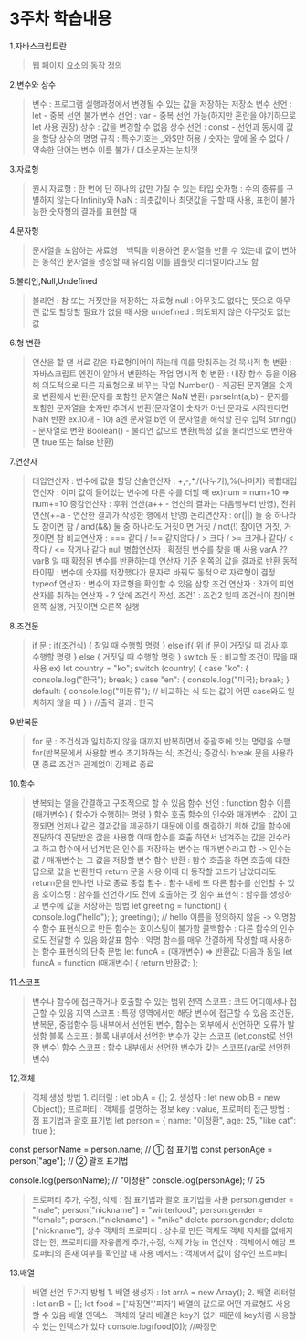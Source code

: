 3주차 학습내용
===========

1.자바스크립트란
> 웹 페이지 요소의 동작 정의

2.변수와 상수
> 변수 : 프로그램 실행과정에서 변경될 수 있는 값을 저장하는 저장소
> 변수 선언 : let - 중복 선언 불가
> 변수 선언 : var - 중복 선언 가능(하지만 혼란을 야기하므로 let 사용 권장)
> 상수 : 값을 변경할 수 없음 
> 상수 선언 : const - 선언과 동시에 값을 할당
> 상수의 명명 규칙 : 특수기호는 _와$만 허용 / 숫자는 앞에 올 수 없다 / 약속한 단어는 변수 이름 불가 / 대소문자는 눈치껏

3.자료형
> 원시 자료형 : 한 번에 단 하나의 값만 가질 수 있는 타입
> 숫자형 : 수의 종류를 구별하지 않는다
> Infinity와 NaN : 최촛값이나 최댓값을 구할 때 사용, 표현이 불가능한 숫자형의 결과를 표현할 때

4.문자형
> 문자열을 포함하는 자료형
> ` ` 백틱을 이용하면 문자열을 만들 수 있는데 값이 변하는 동적인 문자열을 생성할 때 유리함 이를 템플릿 리터럴이라고도 함

5.불리언,Null,Undefined
> 불리언 : 참 또는 거짓만을 저장하는 자료형
> null : 아무것도 없다는 뜻으로 아무런 값도 할당할 필요가 없을 때 사용
> undefined : 의도되지 않은 아무것도 없는 값

6.형 변환
> 연산을 할 땐 서로 같은 자료형이어야 하는데 이를 맞춰주는 것
> 묵시적 형 변환 : 자바스크립트 엔진이 알아서 변환하는 작업
> 명시적 형 변환 : 내장 함수 등을 이용해 의도적으로 다른 자료형으로 바꾸는 작업
> Number() - 제공된 문자열을 숫자로 변환해서 반환(문자를 포함한 문자열은 NaN 반환)
> parseInt(a,b) - 문자를 포함한 문자열을 숫자만 추려서 반환(문자열이 숫자가 아닌 문자로 시작한다면 NaN 반환 ex.10개 - 10) a엔 문자열 b엔 이 문자열을 해석할 진수 입력
> String() - 문자열로 변환
> Boolean() - 불리언 값으로 변환(특정 값을 불리언으로 변환하면 true 또는 false 반환)

7.연산자
> 대입연산자 : 변수에 값을 할당
> 산술연산자 : +,-,*,/(나누기),%(나머지)
> 복합대입연산자 : 이미 값이 들어있는 변수에 다른 수를 더할 때 ex)num = num+10 => num+=10
> 증감연산자 : 후위 연산(a++ - 연산의 결과는 다음행부터 반영), 전위 연산(++a - 연산한 결과가 작성한 행에서 반영)
> 논리연산자 : or(||) 둘 중 하나라도 참이면 참 / and(&&) 둘 중 하나라도 거짓이면 거짓 / not(!) 참이면 거짓, 거짓이면 참
> 비교연산자 : === 같다 / !== 같지않다 / > 크다 / >= 크거나 같다/ < 작다 / <= 작거나 같다
> null 병합연산자 : 확정된 변수를 찾을 때 사용 varA ?? varB 일 때 확정된 변수를 반환하는데 연산자 기준 왼쪽의 값을 결과로 반환 
> 동적 타이핑 : 변수에 숫자를 저장했다가 문자로 바꿔도 동적으로 자료형이 결정
> typeof 연산자 : 변수의 자료형을 확인할 수 있음
> 삼항 조건 연산자 : 3개의 피연산자를 취하는 연산자 - ? 앞에 조건식 작성, 조건1 : 조건2 일때 조건식이 참이면 왼쪽 실행, 거짓이면 오른쪽 실행

8.조건문
> if 문 : if(조건식) { 참일 때 수행할 명령 }
            else if{ 위 if 문이 거짓일 때 검사 후 수행할 명령 }
            else { 거짓일 때 수행할 명령 }
> switch 문 : 비교할 조건이 많을 때 사용
ex) let country = "ko";
    switch (country) {
        case "ko": {
            console.log("한국"); 
            break;
        } 
        case "en": {
            console.log("미국);
            break;
        }
        default: {
            console.log("미분류"); // 비교하는 식 또는 값이 어떤 case와도 일치하지 않을 때
        }
    } //출력 결과 : 한국

9.반복문
> for 문 : 조건식과 일치하지 않을 때까지 반복하면서 중괄호에 있는 명령을 수행 for(반복문에서 사용할 변수 초기화하는 식; 조건식; 증감식)
> break 문을 사용하면 종료 조건과 관계없이 강제로 종료

10.함수
> 반복되는 일을 간결하고 구조적으로 할 수 있음
> 함수 선언 : function 함수 이름 (매개변수) {
        함수가 수행하는 명령
    }
> 함수 호출
> 함수의 인수와 매개변수 : 값이 고정되면 언제나 같은 결과값을 제공하기 때문에 이를 해결하기 위해 값을 함수에 전달하여 전달받은 값을 사용함 이때 함수를 호출 하면서 넘겨주는 값을 인수라고 하고 함수에서 넘겨받은 인수를 저장하는 변수는 매개변수라고 함 -> 인수는 값 / 매개변수는 그 값을 저장할 변수
> 함수 반환 : 함수 호출을 하면 호출에 대한 답으로 값을 반환한다 return 문을 사용 이때 더 동작할 코드가 남았더라도 return문을 만나면 바로 종료
> 중첩 함수 : 함수 내에 또 다른 함수를 선언할 수 있음
> 호이스팅 : 함수를 선언하기도 전에 호출하는 것
> 함수 표현식 : 함수를 생성하고 변수에 값을 저장하는 방법
let greeting = function() {
    console.log("hello");
};
greeting(); // hello
이름을 정의하지 않음 -> 익명함수 
함수 표현식으로 만든 함수는 호이스팅이 불가함
> 콜백함수 : 다른 함수의 인수로도 전달할 수 있음
> 화살표 함수 : 익명 함수를 매우 간결하게 작성할 때 사용하는 함수 표현식의 단축 문법 let funcA = (매개변수) => 반환값;
다음과 동일 let funcA = function (매개변수) {
            return 반환값;
};

11.스코프
> 변수나 함수에 접근하거나 호출할 수 있는 범위
> 전역 스코프 : 코드 어디에서나 접근할 수 있음
> 지역 스코프 : 특정 영역에서만 해당 변수에 접근할 수 있음 조건문, 반복문, 중첩함수 등 내부에서 선언된 변수, 함수는 외부에서 선언하면 오류가 발생함
> 블록 스코프 : 블록 내부애서 선언한 변수가 갖는 스코프 (let,const로 선언한 변수)
> 함수 스코프 : 함수 내부에서 선언한 변수가 갖는 스코프(var로 선언한 변수)

12.객체
> 객체 생성 방법 1. 리터럴 : let objA = {};
              2. 생성자 : let new objB = new Object();
> 프로퍼티 : 객체를 설명하는 정보 key : value,
> 프로퍼티 접근 방법 : 점 표기법과 괄호 표기법
let person = {
  name: "이정환",
  age: 25,
  "like cat": true
};

const personName = person.name; // ① 점 표기법 
const personAge = person["age"]; // ② 괄호 표기법 

console.log(personName); // "이정환"
console.log(personAge); // 25
> 프로퍼티 추가, 수정, 삭제 : 점 표기법과 괄호 표기법을 사용
person.gender = "male";
person["nickname"] = "winterlood";
person.gender = "female";
person.["nickname"] = "mike"
delete person.gender;
delete ["nickname"];
> 상수 객체의 프로퍼티 : 상수로 만든 객체도 객체 자체를 없애지 않는 한, 프로퍼티를 자유롭게 추가,수정, 삭제 가능
> in 연산자 : 객체에서 해당 프로퍼티의 존재 여부를 확인할 때 사용
> 메서드 : 객체에서 값이 함수인 프로퍼티

13.배열
> 배열 선언 두가지 방법 1. 배열 생성자 : let arrA = new Array();
                    2. 배열 리터럴 : let arrB = [];
                                let food = ['짜장면','피자']
> 배열의 값으로 어떤 자료형도 사용할 수 있음
> 배열 인덱스 : 객체와 달리 배열은 key가 없기 때문에 key처럼 사용할 수 있는 인덱스가 있다 console.log(food[0]); //짜장면